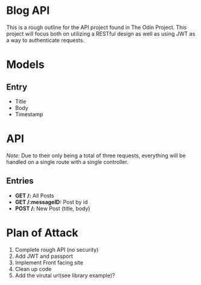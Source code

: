 # Blog API
This is a rough outline for the API project found in The Odin Project. This project will focus both on utilizing a RESTful design as well as using JWT as a way to authenticate requests. 
# Models
## Entry
- Title
- Body
- Timestamp
# API
*Note:* Due to their only being a total of three requests, everything will be handled on a single route with a single controller.
## Entries
- **GET /:** All Posts
- **GET /:messageID:** Post by id
- **POST /:** New Post (title, body)
# Plan of Attack
1. Complete rough API (no security)
1. Add JWT and passport
1. Implement Front facing site
1. Clean up code
1. Add the virutal url(see library example)?